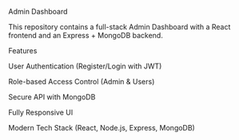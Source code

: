 Admin Dashboard

This repository contains a full-stack Admin Dashboard with a React frontend and an Express + MongoDB backend.

Features

User Authentication (Register/Login with JWT)

Role-based Access Control (Admin & Users)

Secure API with MongoDB

Fully Responsive UI

Modern Tech Stack (React, Node.js, Express, MongoDB)
